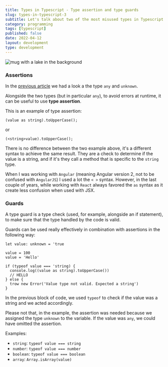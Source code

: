 ```yaml
---
title: Types in Typescript - Type assertion and type guards
slug: types-in-typescript-3
subtitle: Let's talk about two of the most misused types in Typescript and how to handle types unknown at the time you develop.
category: programming
tags: [typescript]
published: false
date: 2022-04-12
layout: development
type: development
---
```


<script>
  import Image from '$lib/components/Image.svelte';
  import mainImage from '$lib/assets/images/articles/types-mug.jpg?w=1000&h=600';
  import mainImageWebP from '$lib/assets/images/articles/types-mug.jpg?w=1000&h=600&format=webp&srcset';
  import mainImageSrcset from '$lib/assets/images/articles/types-mug.jpg?w=1000&h=600&srcset';
</script>

<Image
wepImage={mainImageWebP}
jpegImage={mainImage}
alt='mug with a lake in the background'
width={1000}
height={600}
placeholder='blur'
classes='mt-6 mb-8 rounded-lg drop-shadow-md webfeedsFeaturedVisual'
loading='eager'
/>

### Assertions

In the <a href="https://www.antoniorossi.net/blog/development/types-in-typescript-2" target="_blank">previous article</a> we had a look a the type `any` and `unknown`.

Alongside the two types (but in particular `any`), to avoid errors at runtime, it can be useful to use **type assertion**.

This is an example of type assertion:

```
(value as string).toUpperCase();
```

or

```
(<string>value).toUpperCase();
```

There is no difference between the two example above, it's a different syntax to achieve the same result. They are a check to determine if the value is a string, and if it's they call a method that is specific to the `string` type.

When I was working with `Angular` (meaning Angular version 2, not to be confused with `AngularJS`) I used a lot the `< >` syntax. However, in the last couple of years, while working with `React` always favored the `as` syntax as it create less confusion when used with JSX.

### Guards

A type guard is a type check (used, for example, alongside an if statement), to make sure that the type handled by the code is valid.

Guards can be used really effectively in combination with assertions in the following way:

```
let value: unknown = 'true

value = 100
value = 'Hello'

if (typeof value === 'string) {
  console.log((value as string).toUpperCase())
  // HELLO
} else {
  trow new Error('Value type not valid. Expected a string')
}
```

In the previous block of code, we used `typeof` to check if the value was a string and we acted accordingly.

Please not that, in the example, the assertion was needed because we assigned the type `unknown` to the variable. If the value was `any`, we could have omitted the assertion.

Examples:

- `string`: `typeof value === string`
- `number`: `typeof value === number`
- `boolean`: `typeof value === boolean`
- `array`: `Array.isArray(value)`
